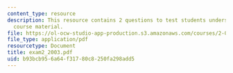 ```yaml
---
content_type: resource
description: This resource contains 2 questions to test students understanding of
  course material.
file: https://ol-ocw-studio-app-production.s3.amazonaws.com/courses/2-016-hydrodynamics-13-012-fall-2005/b93bcb956a64f31780c8250fa298add5_exam2_2003.pdf
file_type: application/pdf
resourcetype: Document
title: exam2_2003.pdf
uid: b93bcb95-6a64-f317-80c8-250fa298add5
---
```

